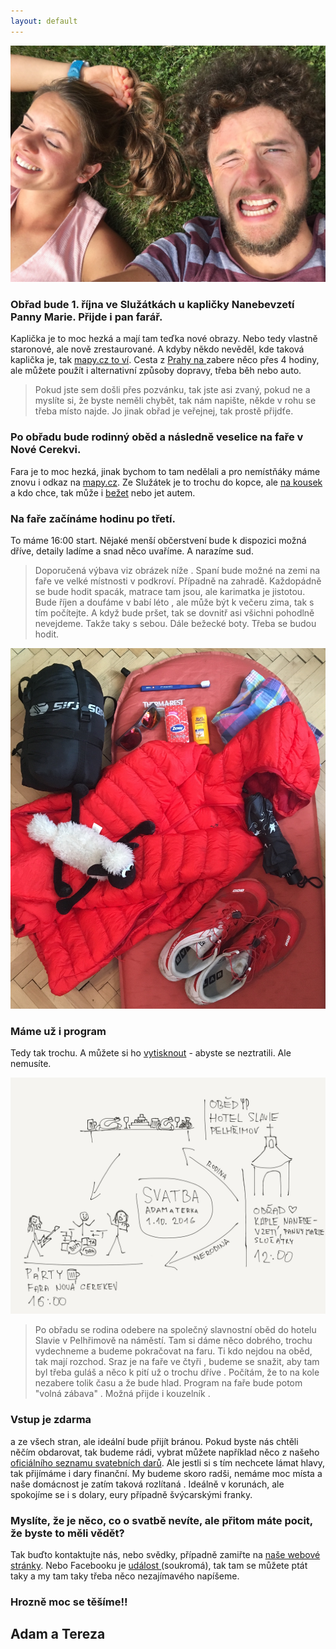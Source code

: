 ```yaml
---
layout: default
---
```

![](images/IMG_3115.JPG)

### Obřad bude 1. října ve Služátkách u kapličky Nanebevzetí Panny Marie. Přijde i pan farář.

Kaplička je to moc hezká a mají tam teďka nové obrazy. Nebo tedy vlastně staronové, ale nově zrestaurované.
A kdyby někdo nevěděl, kde taková kaplička je, tak [mapy.cz to ví](https://mapy.cz/s/YrsU).
Cesta z [Prahy na <i class="fa fa-bicycle" aria-hidden="true"></i>](https://www.strava.com/activities/338367643) zabere něco přes 4 hodiny, ale můžete použít i alternativní způsoby dopravy, třeba běh nebo auto.

>Pokud jste sem došli přes pozvánku, tak jste asi zvaný, pokud ne a myslíte si, že byste neměli chybět, tak nám napište, někde v rohu se třeba místo najde.
Jo jinak obřad je veřejnej, tak prostě přijdťe.

### Po obřadu bude rodinný oběd a následně veselice na faře v Nové Cerekvi.

Fara je to moc hezká, jinak bychom to tam nedělali a pro nemístňáky máme znovu i odkaz na [mapy.cz](https://mapy.cz/s/XNqa). Ze Služátek je to trochu do kopce, ale [na  <i class="fa fa-bicycle" aria-hidden="true"></i> kousek](https://www.strava.com/routes/6157429) a kdo chce, tak může i [bežet](https://www.strava.com/routes/6157429) nebo jet autem.

### Na faře začínáme hodinu po třetí.

To máme 16:00 start. Nějaké menší občerstvení bude k dispozici možná dříve, detaily ladíme a snad něco uvaříme. A narazíme sud.

> Doporučená výbava viz obrázek níže <i class="fa fa-arrow-down" aria-hidden="true"></i>
. Spaní bude možné na zemi na faře ve velké místnosti v podkroví. Případně na zahradě. Každopádně se bude hodit spacák, matrace tam jsou, ale karimatka je jistotou. Bude říjen a doufáme v babí léto <i class="fa fa-spin fa-sun-o" aria-hidden="true"></i>
, ale může být k večeru zima, tak s tím počítejte. A když bude pršet, tak se dovnitř asi všichni pohodlně nevejdeme. Takže <i class="fa fa-umbrella" aria-hidden="true"></i>
 taky s sebou. Dále bežecké boty. Třeba se budou hodit. <i class="fa fa-smile-o" aria-hidden="true"></i>

![](images/IMG_3152.jpg)

### Máme už i program

Tedy tak trochu. A můžete si ho [vytisknout](images/IMG_0117.jpg) - abyste se neztratili. Ale nemusíte.

![](images/IMG_0117.jpg)

>Po obřadu se rodina odebere na společný slavnostní oběd <i class="fa fa-cutlery" aria-hidden="true"></i>
 do hotelu Slavie v Pelhřimově na náměstí. Tam si dáme něco dobrého, trochu vydechneme <i class="fa fa-coffee" aria-hidden="true"></i>
 a budeme pokračovat na faru.
Ti kdo nejdou na oběd, tak mají rozchod. Sraz je na faře ve čtyři <i class="fa fa-clock-o" aria-hidden="true"></i>
, budeme se snažit, aby tam byl třeba guláš a něco k pití už o trochu dříve <i class="fa fa-beer" aria-hidden="true"></i>
. Počítám, že to na kole nezabere tolik času a že bude hlad.
Program na faře bude potom "volná zábava" <i class="fa fa-music" aria-hidden="true"></i>
. Možná přijde i kouzelník <i class="fa fa-magic" aria-hidden="true"></i>.

### Vstup je zdarma

a ze všech stran, ale ideální bude přijít bránou. Pokud byste nás chtěli něčím obdarovat, tak budeme rádi, vybrat můžete například něco z našeho  [oficiálního seznamu svatebních darů](https://docs.google.com/document/d/1wapqIzN7iMNeWjE8wHvT6e6G1oZIgXBWVxprIO5kano/edit?usp=sharing). Ale jestli si s tím nechcete lámat hlavy, tak
přijímáme i dary finanční. My budeme skoro radši, nemáme moc místa a naše domácnost je zatím taková rozlítaná <i class="fa fa-plane" aria-hidden="true"></i>
<i class="fa fa-smile-o fa-spin" aria-hidden="true"></i>. Ideálně v korunách, ale spokojíme se i s dolary, eury případně švýcarskými franky.


### Myslíte, že je něco, co o svatbě nevíte, ale přitom máte pocit, že byste to měli vědět?

 Tak buďto kontaktujte nás, nebo svědky, případně zamiřte na [naše webové stránky](http://bit.ly/terezadam). Nebo Facebooku je [událost <i class="fa fa-facebook-official" aria-hidden="true"></i>](https://www.facebook.com/events/1097455570329908/1097460940329371) (soukromá), tak tam se můžete ptát taky a my tam taky třeba něco nezajímavého napíšeme.



### Hrozně moc se těšíme!!



## Adam a Tereza
